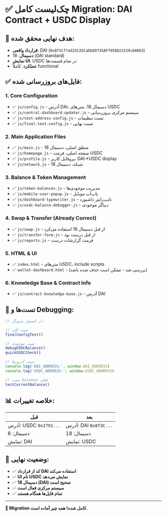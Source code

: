 # ✅ چک‌لیست کامل Migration: DAI Contract + USDC Display

## 🎯 هدف نهایی محقق شده:
- **قرارداد واقعی**: DAI (`0x8f3Cf7ad23Cd3CaDbD9735AFf958023239c6A063`)
- **دسیمال**: 18 (DAI standard)  
- **نمایش UI**: USDC در تمام قسمت‌ها
- **عملکرد**: کاملاً functional

## ✅ فایل‌های بروزرسانی شده:

### 1. Core Configuration
- ✅ `js/config.js` - آدرس DAI، دسیمال 18، متن‌های USDC
- ✅ `js/central-dashboard-updater.js` - سیستم مرکزی بروزرسانی
- ✅ `js/test-address-config.js` - تست تنظیمات  
- ✅ `js/final-test-config.js` - تست نهایی

### 2. Main Application Files  
- ✅ `js/main.js` - منطق اصلی، دسیمال 18
- ✅ `js/homepage.js` - صفحه اصلی، فرمت USDC
- ✅ `js/profile.js` - پروفایل کاربر، DAI→USDC display
- ✅ `js/network.js` - شبکه، دسیمال 18

### 3. Balance & Token Management
- ✅ `js/token-balances.js` - مدیریت موجودی‌ها
- ✅ `js/mobile-user-popup.js` - پاپ‌آپ موبایل
- ✅ `js/dashboard-typewriter.js` - تایپ‌رایتر داشبورد
- ✅ `js/usdc-balance-debugger.js` - دیباگر موجودی

### 4. Swap & Transfer (Already Correct)
- ✅ `js/swap.js` - از قبل دسیمال 18 استفاده می‌کرد  
- ✅ `js/transfer-form.js` - از قبل درست بود
- ✅ `js/reports.js` - فرمت گزارشات درست

### 5. HTML & UI
- ✅ `index.html` - متن‌های USDC، include scripts
- ✅ `wallet-dashboard.html` - (بررسی شد - ممکن است حذف شده باشد)

### 6. Knowledge Base & Contract Info
- ✅ `js/contract-knowledge-base.js` - آدرس DAI

## 🧪 تست‌ها و Debugging:

```javascript
// در کنسول مرورگر:

// تست کلی
finalConfigTest()

// تست موجودی  
debugUSDCBalance()
quickUSDCCheck()

// تست آدرس‌ها
console.log('DAI_ADDRESS:', window.DAI_ADDRESS)
console.log('USDC_ADDRESS:', window.USDC_ADDRESS)

// تست balance فعلی
testCurrentBalance()
```

## 📊 خلاصه تغییرات:

| قبل | بعد |
|-----|-----|
| آدرس: USDC `0x2791...` | آدرس: DAI `0x8f3C...` |
| دسیمال: 6 | دسیمال: 18 |
| نمایش: DAI | نمایش: USDC |

## 🚀 وضعیت نهایی:
- ✅ **کد از قرارداد DAI استفاده می‌کند**
- ✅ **UI نام USDC نمایش می‌دهد**  
- ✅ **دسیمال 18 (DAI) صحیح است**
- ✅ **سیستم مرکزی فعال است**
- ✅ **تمام فایل‌ها همگام هستند**

---

**🎉 Migration کامل شده! همه چیز آماده است.**